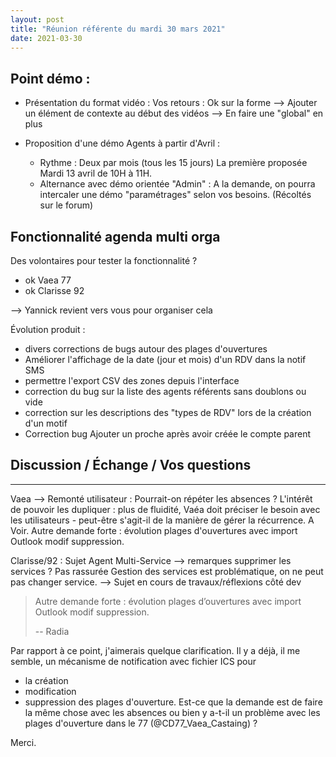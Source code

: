 ```yaml
---
layout: post
title: "Réunion référente du mardi 30 mars 2021"
date: 2021-03-30
---
```



## Point démo :

- Présentation du format vidéo :
Vos retours : Ok sur la forme
--> Ajouter un élément de contexte au début des vidéos
--> En faire une "global" en plus

- Proposition d'une démo Agents à partir d'Avril :
    - Rythme : Deux par mois (tous les 15 jours) La première proposée Mardi 13 avril de 10H à 11H.
    - Alternance avec démo orientée "Admin" : A la demande, on pourra intercaler une démo "paramétrages" selon vos besoins. (Récoltés sur le forum)


## Fonctionnalité agenda multi orga

Des volontaires pour tester la fonctionnalité ?
- ok Vaea 77
- ok Clarisse 92

--> Yannick revient vers vous pour organiser cela


Évolution produit :
- divers corrections de bugs autour des plages d'ouvertures
- Améliorer l'affichage de la date (jour et mois) d'un RDV dans la notif SMS
- permettre l'export CSV des zones depuis l'interface
- correction du bug sur la liste des agents référents sans doublons ou vide
- correction sur les descriptions des "types de RDV" lors de la création d'un motif
- Correction bug Ajouter un proche après avoir créée le compte parent


## Discussion / Échange / Vos questions

---

Vaea --> Remonté utilisateur : Pourrait-on répéter les absences ? L'intérêt de pouvoir les dupliquer : plus de fluidité, Vaéa doit préciser le besoin avec les utilisateurs - peut-être s'agit-il de la manière de gérer la récurrence. A Voir.
Autre demande forte : évolution plages d'ouvertures avec import Outlook modif suppression.


Clarisse/92 : Sujet Agent Multi-Service --> remarques supprimer les services ?  Pas rassurée
Gestion des services est problématique, on ne peut pas changer service.
--> Sujet en cours de travaux/réflexions côté dev


> Autre demande forte : évolution plages d’ouvertures avec import Outlook modif suppression.
>
> -- Radia

Par rapport à ce point, j'aimerais quelque clarification. Il y a déjà, il me semble, un mécanisme de notification avec fichier ICS pour
- la création
- modification
- suppression
des plages d'ouverture. Est-ce que la demande est de faire la même chose avec les absences ou bien y  a-t-il un problème avec les plages d'ouverture dans le 77 (@CD77_Vaea_Castaing) ?

Merci.
